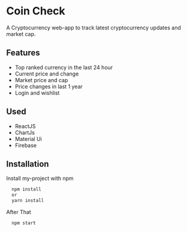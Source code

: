 
# Coin Check

A Cryptocurrency web-app to track latest cryptocurrency updates and market cap. 



## Features

- Top ranked currency in the last 24 hour
- Current price and change
- Market price and cap
- Price changes in last 1 year
- Login and wishlist


## Used
- ReactJS
- ChartJs
- Material Ui
- Firebase

## Installation

Install my-project with npm

```bash
  npm install 
  or 
  yarn install
```
After That
```bash
  npm start
```
